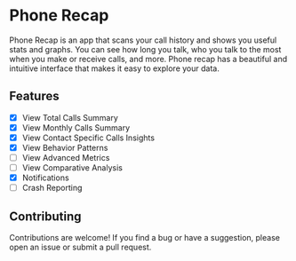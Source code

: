 # Phone Recap

Phone Recap is an app that scans your call history and shows you useful stats and graphs. You can see how long you talk, who you talk to the most when you make or receive calls, and more. Phone recap has a beautiful and intuitive interface that makes it easy to explore your data.

## Features

- [x] View Total Calls Summary
- [x] View Monthly Calls Summary
- [x] View Contact Specific Calls Insights
- [x] View Behavior Patterns
- [ ] View Advanced Metrics
- [ ] View Comparative Analysis
- [x] Notifications
- [ ] Crash Reporting

<!-- ## Features Details -->

<!-- ### View Total Calls Summary

This feature allows you to view a summary of all your calls, including the total number of calls made, the total number of calls received, and the total duration of calls. You can also view the average duration of calls and the number of calls per minute.

### View Monthly Calls Summary

This feature allows you to view a summary of your calls for each month, including the total number of calls made, the total number of calls received, and the total duration of calls. You can also view the average duration of calls and the number of calls per minute.

### View Contact Specific Calls Insights

This feature allows you to view insights about a specific contact, including the total number of calls made, the total number of calls received, and the total duration of calls. You can also view the average duration of calls and the number of calls per minute.

## View Behavior Patterns

This feature allows you to view patterns of behavior, such as the number of calls made to a specific contact, the number of calls received from a specific contact, and the duration of calls made to a specific contact. You can also view the average duration of calls and the number of calls per minute.

## View Advanced Metrics

This feature allows you to view advanced metrics, such as the number of calls made to a specific contact, the number of calls received from a specific contact, and the duration of calls made to a specific contact. You can also view the average duration of calls and the number of calls per minute.

## View Comparative Analysis

This feature allows you to compare your calls to other people or groups, such as your friends or colleagues. You can view the total number of calls made, the total number of calls received, and the total duration of calls. You can also view the average duration of calls and the number of calls per minute. -->

## Contributing

Contributions are welcome! If you find a bug or have a suggestion, please open an issue or submit a pull request.
